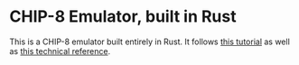 # CHIP-8 Emulator, built in Rust

This is a CHIP-8 emulator built entirely in Rust. It follows [this tutorial](https://github.com/aquova/chip8-book/tree/master) as well as [this technical reference](http://devernay.free.fr/hacks/chip8/C8TECH10.HTM).
